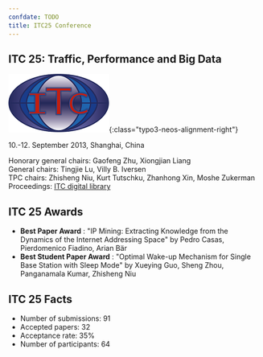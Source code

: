 ```yaml
---
confdate: TODO
title: ITC25 Conference
---
```


## ITC 25: Traffic, Performance and Big Data

![](/assets/Persistent/itc18-27-small.png){:class="typo3-neos-alignment-right"}

10.-12. September 2013, Shanghai, China


Honorary general chairs: Gaofeng Zhu, Xiongjian Liang<br/>
General chairs: Tingjie Lu, Villy B. Iversen<br/>
TPC chairs: Zhisheng Niu, Kurt Tutschku, Zhanhong Xin, Moshe Zukerman<br/>
Proceedings: [ITC digital library](/itc-library/itc25.html)

## ITC 25 Awards

  *  **Best Paper Award** : "IP Mining: Extracting Knowledge from the Dynamics of the Internet Addressing Space" by Pedro Casas, Pierdomenico Fiadino, Arian Bär
  *  **Best Student Paper Award** : "Optimal Wake-up Mechanism for Single Base Station with Sleep Mode" by Xueying Guo, Sheng Zhou, Panganamala Kumar, Zhisheng Niu



## ITC 25 Facts

  * Number of submissions: 91
  * Accepted papers: 32
  * Acceptance rate: 35%
  * Number of participants: 64

